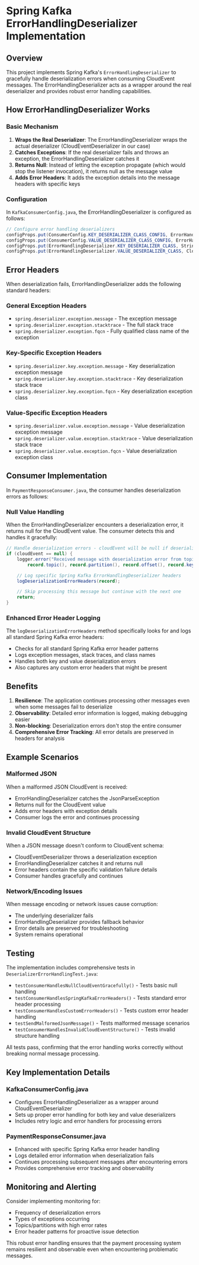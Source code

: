 # Spring Kafka ErrorHandlingDeserializer Implementation

## Overview

This project implements Spring Kafka's `ErrorHandlingDeserializer` to gracefully handle deserialization errors when consuming CloudEvent messages. The ErrorHandlingDeserializer acts as a wrapper around the real deserializer and provides robust error handling capabilities.

## How ErrorHandlingDeserializer Works

### Basic Mechanism

1. **Wraps the Real Deserializer**: The ErrorHandlingDeserializer wraps the actual deserializer (CloudEventDeserializer in our case)
2. **Catches Exceptions**: If the real deserializer fails and throws an exception, the ErrorHandlingDeserializer catches it
3. **Returns Null**: Instead of letting the exception propagate (which would stop the listener invocation), it returns null as the message value
4. **Adds Error Headers**: It adds the exception details into the message headers with specific keys

### Configuration

In `KafkaConsumerConfig.java`, the ErrorHandlingDeserializer is configured as follows:

```java
// Configure error handling deserializers
configProps.put(ConsumerConfig.KEY_DESERIALIZER_CLASS_CONFIG, ErrorHandlingDeserializer.class);
configProps.put(ConsumerConfig.VALUE_DESERIALIZER_CLASS_CONFIG, ErrorHandlingDeserializer.class);
configProps.put(ErrorHandlingDeserializer.KEY_DESERIALIZER_CLASS, StringDeserializer.class);
configProps.put(ErrorHandlingDeserializer.VALUE_DESERIALIZER_CLASS, CloudEventDeserializer.class);
```

## Error Headers

When deserialization fails, ErrorHandlingDeserializer adds the following standard headers:

### General Exception Headers
- `spring.deserializer.exception.message` - The exception message
- `spring.deserializer.exception.stacktrace` - The full stack trace
- `spring.deserializer.exception.fqcn` - Fully qualified class name of the exception

### Key-Specific Exception Headers
- `spring.deserializer.key.exception.message` - Key deserialization exception message
- `spring.deserializer.key.exception.stacktrace` - Key deserialization stack trace
- `spring.deserializer.key.exception.fqcn` - Key deserialization exception class

### Value-Specific Exception Headers
- `spring.deserializer.value.exception.message` - Value deserialization exception message
- `spring.deserializer.value.exception.stacktrace` - Value deserialization stack trace
- `spring.deserializer.value.exception.fqcn` - Value deserialization exception class

## Consumer Implementation

In `PaymentResponseConsumer.java`, the consumer handles deserialization errors as follows:

### Null Value Handling
When the ErrorHandlingDeserializer encounters a deserialization error, it returns null for the CloudEvent value. The consumer detects this and handles it gracefully:

```java
// Handle deserialization errors - cloudEvent will be null if deserialization failed
if (cloudEvent == null) {
    logger.error("Received message with deserialization error from topic: {}, partition: {}, offset: {}, key: {}", 
        record.topic(), record.partition(), record.offset(), record.key());

    // Log specific Spring Kafka ErrorHandlingDeserializer headers
    logDeserializationErrorHeaders(record);

    // Skip processing this message but continue with the next one
    return;
}
```

### Enhanced Error Header Logging
The `logDeserializationErrorHeaders` method specifically looks for and logs all standard Spring Kafka error headers:

- Checks for all standard Spring Kafka error header patterns
- Logs exception messages, stack traces, and class names
- Handles both key and value deserialization errors
- Also captures any custom error headers that might be present

## Benefits

1. **Resilience**: The application continues processing other messages even when some messages fail to deserialize
2. **Observability**: Detailed error information is logged, making debugging easier
3. **Non-blocking**: Deserialization errors don't stop the entire consumer
4. **Comprehensive Error Tracking**: All error details are preserved in headers for analysis

## Example Scenarios

### Malformed JSON
When a malformed JSON CloudEvent is received:
- ErrorHandlingDeserializer catches the JsonParseException
- Returns null for the CloudEvent value
- Adds error headers with exception details
- Consumer logs the error and continues processing

### Invalid CloudEvent Structure
When a JSON message doesn't conform to CloudEvent schema:
- CloudEventDeserializer throws a deserialization exception
- ErrorHandlingDeserializer catches it and returns null
- Error headers contain the specific validation failure details
- Consumer handles gracefully and continues

### Network/Encoding Issues
When message encoding or network issues cause corruption:
- The underlying deserializer fails
- ErrorHandlingDeserializer provides fallback behavior
- Error details are preserved for troubleshooting
- System remains operational

## Testing

The implementation includes comprehensive tests in `DeserializerErrorHandlingTest.java`:

- `testConsumerHandlesNullCloudEventGracefully()` - Tests basic null handling
- `testConsumerHandlesSpringKafkaErrorHeaders()` - Tests standard error header processing
- `testConsumerHandlesCustomErrorHeaders()` - Tests custom error header handling
- `testSendMalformedJsonMessage()` - Tests malformed message scenarios
- `testConsumerHandlesInvalidCloudEventStructure()` - Tests invalid structure handling

All tests pass, confirming that the error handling works correctly without breaking normal message processing.

## Key Implementation Details

### KafkaConsumerConfig.java
- Configures ErrorHandlingDeserializer as a wrapper around CloudEventDeserializer
- Sets up proper error handling for both key and value deserializers
- Includes retry logic and error handlers for processing errors

### PaymentResponseConsumer.java
- Enhanced with specific Spring Kafka error header handling
- Logs detailed error information when deserialization fails
- Continues processing subsequent messages after encountering errors
- Provides comprehensive error tracking and observability

## Monitoring and Alerting

Consider implementing monitoring for:
- Frequency of deserialization errors
- Types of exceptions occurring
- Topics/partitions with high error rates
- Error header patterns for proactive issue detection

This robust error handling ensures that the payment processing system remains resilient and observable even when encountering problematic messages.